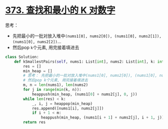# [373. 查找和最小的 K 对数字](https://leetcode.cn/problems/find-k-pairs-with-smallest-sums/)
思考：
- 先把最小的一批对放入堆中`(nums1[0], nums2[0]), (nums1[0], nums2[1]), (nums1[0], nums2[2])`...
- 然后pop `k`个元素, 用完接着填进去
```python fold
class Solution:
    def kSmallestPairs(self, nums1: List[int], nums2: List[int], k: int) -> List[List[int]]:
        res = []
        min_heap = []
        # 思考： 先把最小的一批对放入堆中(nums1[0], nums2[0]), (nums1[0], nums2[1]), (nums1[0], nums2[2])...
        # 然后pop k个元素, 用完接着填进去
        m, n = len(nums1), len(nums2)
        for j in range(min(k, n)):
            heappush(min_heap, (nums1[0] + nums2[j], 0, j))
        while len(res) < k:
            _, i, j = heappop(min_heap)
            res.append([nums1[i], nums2[j]])
            if i + 1 < m:
                heappush(min_heap, (nums1[i + 1] + nums2[j], i + 1, j))
        return res
```

